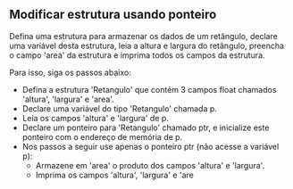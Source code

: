 ## Modificar estrutura usando ponteiro

Defina uma estrutura para armazenar os dados de um retângulo, declare uma variável desta estrutura, leia a altura e largura do retângulo, preencha o campo 'area' da estrutura e imprima todos os campos da estrutura.

Para isso, siga os passos abaixo:
- Defina a estrutura 'Retangulo' que contém 3 campos float chamados 'altura', 'largura' e 'area'.
- Declare uma variável do tipo 'Retangulo' chamada p.
- Leia os campos 'altura' e 'largura' de p.
- Declare um ponteiro para 'Retangulo' chamado ptr, e inicialize este ponteiro com o endereço de memória de p.
- Nos passos a seguir use apenas o ponteiro ptr (não acesse a variável p):
    - Armazene em 'area' o produto dos campos 'altura' e 'largura'.
    - Imprima os campos 'altura', 'largura' e 'are